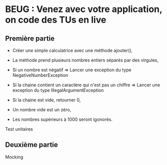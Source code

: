 # BEUG : Venez avec votre application, on code des TUs en live

## Première partie

 - Créer une simple calculatrice avec une méthode ajouter(),
 
 - La méthode prend plusieurs nombres entiers séparés par des virgules,
 
 - Si un nombre est négatif => Lancer une exception du type
 NegativeNumberException
 
 - Si la chaine contient un caractère qui n'est pas un chiffre => Lancer une
 exception du type IllegalArgumentException
 
 - Si la chaine est vide, retourner 0,
 
 - Un nombre vide est un zéro,
 
 - Les nombres supérieurs à 1000 seront igonorés.

Test unitaires

## Deuxième partie

Mocking
